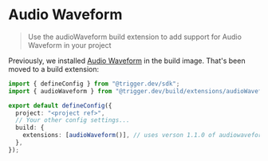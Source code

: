 # Audio Waveform

> Use the audioWaveform build extension to add support for Audio Waveform in your project

Previously, we installed [Audio Waveform](https://github.com/bbc/audiowaveform) in the build image. That's been moved to a build extension:

```ts
import { defineConfig } from "@trigger.dev/sdk";
import { audioWaveform } from "@trigger.dev/build/extensions/audioWaveform";

export default defineConfig({
  project: "<project ref>",
  // Your other config settings...
  build: {
    extensions: [audioWaveform()], // uses verson 1.1.0 of audiowaveform by default
  },
});
```
